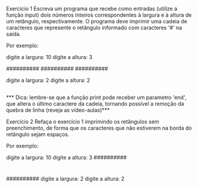 Exercício 1
Escreva um programa que recebe como entradas (utilize a função input) dois números inteiros correspondentes à largura e à altura de um retângulo, respectivamente. O programa deve imprimir uma cadeia de caracteres que represente o retângulo informado com caracteres '#' na saída.

Por exemplo:

digite a largura: 10
digite a altura: 3

##########
##########
##########

digite a largura: 2
digite a altura: 2
##
##
*** Dica: lembre-se que a função print pode receber um parametro 'end', que altera o último caractere da cadeia, tornando possível a remoção da quebra de linha (reveja as vídeo-aulas)***

Exercício 2
Refaça o exercício 1 imprimindo os retângulos sem preenchimento, de forma que os caracteres que não estiverem na borda do retângulo sejam espaços.

Por exemplo:

digite a largura: 10
digite a altura: 3
##########
#        #
##########
digite a largura: 2
digite a altura: 2
##
##